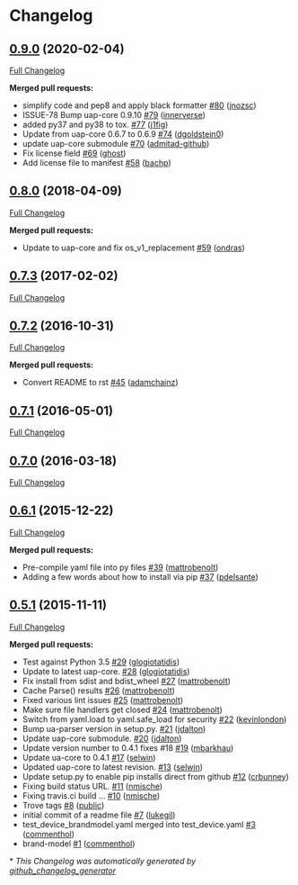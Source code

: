 # Changelog

## [0.9.0](https://github.com/ua-parser/uap-python/tree/0.9.0) (2020-02-04)

[Full Changelog](https://github.com/ua-parser/uap-python/compare/0.8.0...0.9.0)

**Merged pull requests:**

- simplify code and pep8 and apply black formatter [\#80](https://github.com/ua-parser/uap-python/pull/80) ([jnozsc](https://github.com/jnozsc))
- ISSUE-78 Bump uap-core 0.9.10 [\#79](https://github.com/ua-parser/uap-python/pull/79) ([innerverse](https://github.com/innerverse))
- added py37 and py38 to tox. [\#77](https://github.com/ua-parser/uap-python/pull/77) ([j1fig](https://github.com/j1fig))
- Update from uap-core 0.6.7 to 0.6.9 [\#74](https://github.com/ua-parser/uap-python/pull/74) ([dgoldstein0](https://github.com/dgoldstein0))
- update uap-core submodule [\#70](https://github.com/ua-parser/uap-python/pull/70) ([admitad-github](https://github.com/admitad-github))
- Fix license field [\#69](https://github.com/ua-parser/uap-python/pull/69) ([ghost](https://github.com/ghost))
- Add license file to manifest [\#58](https://github.com/ua-parser/uap-python/pull/58) ([bachp](https://github.com/bachp))

## [0.8.0](https://github.com/ua-parser/uap-python/tree/0.8.0) (2018-04-09)

[Full Changelog](https://github.com/ua-parser/uap-python/compare/0.7.3...0.8.0)

**Merged pull requests:**

- Update to uap-core and fix os\_v1\_replacement [\#59](https://github.com/ua-parser/uap-python/pull/59) ([ondras](https://github.com/ondras))

## [0.7.3](https://github.com/ua-parser/uap-python/tree/0.7.3) (2017-02-02)

[Full Changelog](https://github.com/ua-parser/uap-python/compare/0.7.2...0.7.3)

## [0.7.2](https://github.com/ua-parser/uap-python/tree/0.7.2) (2016-10-31)

[Full Changelog](https://github.com/ua-parser/uap-python/compare/0.7.1...0.7.2)

**Merged pull requests:**

- Convert README to rst [\#45](https://github.com/ua-parser/uap-python/pull/45) ([adamchainz](https://github.com/adamchainz))

## [0.7.1](https://github.com/ua-parser/uap-python/tree/0.7.1) (2016-05-01)

[Full Changelog](https://github.com/ua-parser/uap-python/compare/0.7.0...0.7.1)

## [0.7.0](https://github.com/ua-parser/uap-python/tree/0.7.0) (2016-03-18)

[Full Changelog](https://github.com/ua-parser/uap-python/compare/0.6.1...0.7.0)

## [0.6.1](https://github.com/ua-parser/uap-python/tree/0.6.1) (2015-12-22)

[Full Changelog](https://github.com/ua-parser/uap-python/compare/0.5.1...0.6.1)

**Merged pull requests:**

- Pre-compile yaml file into py files [\#39](https://github.com/ua-parser/uap-python/pull/39) ([mattrobenolt](https://github.com/mattrobenolt))
- Adding a few words about how to install via pip [\#37](https://github.com/ua-parser/uap-python/pull/37) ([pdelsante](https://github.com/pdelsante))

## [0.5.1](https://github.com/ua-parser/uap-python/tree/0.5.1) (2015-11-11)

[Full Changelog](https://github.com/ua-parser/uap-python/compare/87f8870e06979e4d440ccbfc88ad0673ce7465ff...0.5.1)

**Merged pull requests:**

- Test against Python 3.5 [\#29](https://github.com/ua-parser/uap-python/pull/29) ([glogiotatidis](https://github.com/glogiotatidis))
- Update to latest uap-core. [\#28](https://github.com/ua-parser/uap-python/pull/28) ([glogiotatidis](https://github.com/glogiotatidis))
- Fix install from sdist and bdist\_wheel [\#27](https://github.com/ua-parser/uap-python/pull/27) ([mattrobenolt](https://github.com/mattrobenolt))
- Cache Parse\(\) results [\#26](https://github.com/ua-parser/uap-python/pull/26) ([mattrobenolt](https://github.com/mattrobenolt))
- Fixed various lint issues [\#25](https://github.com/ua-parser/uap-python/pull/25) ([mattrobenolt](https://github.com/mattrobenolt))
- Make sure file handlers get closed [\#24](https://github.com/ua-parser/uap-python/pull/24) ([mattrobenolt](https://github.com/mattrobenolt))
- Switch from yaml.load to yaml.safe\_load for security [\#22](https://github.com/ua-parser/uap-python/pull/22) ([kevinlondon](https://github.com/kevinlondon))
- Bump ua-parser version in setup.py. [\#21](https://github.com/ua-parser/uap-python/pull/21) ([jdalton](https://github.com/jdalton))
- Update uap-core submodule. [\#20](https://github.com/ua-parser/uap-python/pull/20) ([jdalton](https://github.com/jdalton))
- Update version number to 0.4.1 fixes \#18 [\#19](https://github.com/ua-parser/uap-python/pull/19) ([mbarkhau](https://github.com/mbarkhau))
- Update ua-core to 0.4.1 [\#17](https://github.com/ua-parser/uap-python/pull/17) ([selwin](https://github.com/selwin))
- Updated uap-core to latest revision. [\#13](https://github.com/ua-parser/uap-python/pull/13) ([selwin](https://github.com/selwin))
- Update setup.py to enable pip installs direct from github [\#12](https://github.com/ua-parser/uap-python/pull/12) ([crbunney](https://github.com/crbunney))
- Fixing build status URL. [\#11](https://github.com/ua-parser/uap-python/pull/11) ([nmische](https://github.com/nmische))
- Fixing travis.ci build … [\#10](https://github.com/ua-parser/uap-python/pull/10) ([nmische](https://github.com/nmische))
- Trove tags [\#8](https://github.com/ua-parser/uap-python/pull/8) ([public](https://github.com/public))
- initial commit of a readme file [\#7](https://github.com/ua-parser/uap-python/pull/7) ([lukegil](https://github.com/lukegil))
- test\_device\_brandmodel.yaml merged into test\_device.yaml [\#3](https://github.com/ua-parser/uap-python/pull/3) ([commenthol](https://github.com/commenthol))
- brand-model [\#1](https://github.com/ua-parser/uap-python/pull/1) ([commenthol](https://github.com/commenthol))



\* *This Changelog was automatically generated by [github_changelog_generator](https://github.com/github-changelog-generator/github-changelog-generator)*
